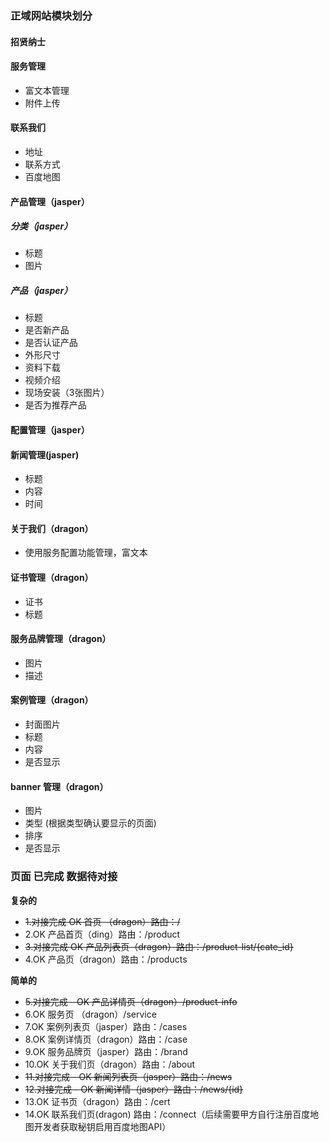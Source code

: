 ### 正域网站模块划分

#### 招贤纳士

#### 服务管理
- 富文本管理
- 附件上传

#### 联系我们
- 地址
- 联系方式
- 百度地图

#### 产品管理（jasper）
##### 分类（jasper）
- 标题 
- 图片

##### 产品（jasper）
- 标题
- 是否新产品
- 是否认证产品
- 外形尺寸
- 资料下载
- 视频介绍
- 现场安装（3张图片）
- 是否为推荐产品

#### 配置管理（jasper）

#### 新闻管理(jasper)
- 标题
- 内容
- 时间


#### 关于我们（dragon）
- 使用服务配置功能管理，富文本

#### 证书管理（dragon）
- 证书
- 标题

#### 服务品牌管理（dragon）
- 图片
- 描述

#### 案例管理（dragon）
- 封面图片
- 标题
- 内容
- 是否显示

#### banner 管理（dragon）
- 图片
- 类型 (根据类型确认要显示的页面)
- 排序
- 是否显示





### 页面 已完成 数据待对接

**复杂的**

* ~~1.对接完成 OK 首页 （dragon）路由：/~~
* 2.OK 产品首页（ding）路由：/product
* ~~3.对接完成 OK 产品列表页（dragon）路由：/product-list/{cate_id}~~
* 4.OK 产品页（dragon）路由：/products

**简单的**

* ~~5.对接完成 - OK 产品详情页（dragon）/product-info~~
* 6.OK 服务页 （dragon）/service
* 7.OK 案例列表页（jasper）路由：/cases
* 8.OK 案例详情页（dragon）路由：/case
* 9.OK 服务品牌页（jasper）路由：/brand
* 10.OK 关于我们页（dragon）路由：/about
* ~~11.对接完成 - OK 新闻列表页（jasper）路由：/news~~
* ~~12.对接完成 - OK 新闻详情（jasper）路由：/news/{id}~~
* 13.OK 证书页（dragon）路由：/cert
* 14.OK 联系我们页(dragon) 路由：/connect（后续需要甲方自行注册百度地图开发者获取秘钥启用百度地图API）
